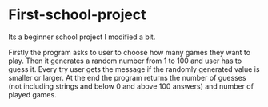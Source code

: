 # First-school-project
Its a beginner school project I modified a bit.

Firstly the program asks to user to choose how many games they want to play. Then it generates a random number from 1 to 100 and user has to guess it. Every try user gets the message if the randomly generated value is smaller or larger. At the end the program returns the number of guesses (not including strings and below 0 and above 100 answers) and number of played games.
